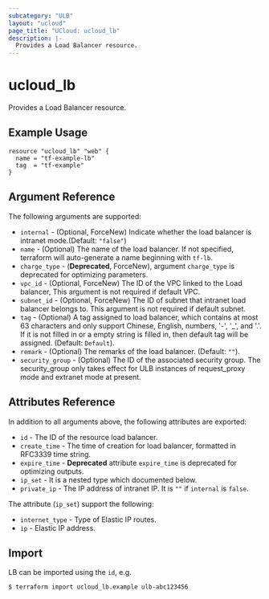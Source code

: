 ```yaml
---
subcategory: "ULB"
layout: "ucloud"
page_title: "UCloud: ucloud_lb"
description: |-
  Provides a Load Balancer resource.
---
```


# ucloud_lb

Provides a Load Balancer resource.

## Example Usage

```hcl
resource "ucloud_lb" "web" {
  name = "tf-example-lb"
  tag  = "tf-example"
}
```

## Argument Reference

The following arguments are supported:

* `internal` - (Optional, ForceNew) Indicate whether the load balancer is intranet mode.(Default: `"false"`)
* `name` - (Optional) The name of the load balancer. If not specified, terraform will auto-generate a name beginning with `tf-lb`.
* `charge_type` - (**Deprecated**, ForceNew), argument `charge_type` is deprecated for optimizing parameters.
* `vpc_id` - (Optional, ForceNew) The ID of the VPC linked to the Load balancer, This argument is not required if default VPC.
* `subnet_id` - (Optional, ForceNew) The ID of subnet that intranet load balancer belongs to. This argument is not required if default subnet.
* `tag` - (Optional) A tag assigned to load balancer, which contains at most 63 characters and only support Chinese, English, numbers, '-', '_', and '.'. If it is not filled in or a empty string is filled in, then default tag will be assigned. (Default: `Default`).
* `remark` - (Optional) The remarks of the load balancer. (Default: `""`).
* `security_group` - (Optional) The ID of the associated security group. The security_group only takes effect for ULB instances of request_proxy mode and extranet mode at present.

## Attributes Reference

In addition to all arguments above, the following attributes are exported:

* `id` - The ID of the resource load balancer.
* `create_time` - The time of creation for load balancer, formatted in RFC3339 time string.
* `expire_time` - **Deprecated** attribute `expire_time` is deprecated for optimizing outputs.
* `ip_set` - It is a nested type which documented below.
* `private_ip` - The IP address of intranet IP. It is `""` if `internal` is `false`.

The attribute (`ip_set`) support the following:

* `internet_type` - Type of Elastic IP routes.
* `ip` - Elastic IP address.

## Import

LB can be imported using the `id`, e.g.

```
$ terraform import ucloud_lb.example ulb-abc123456
```